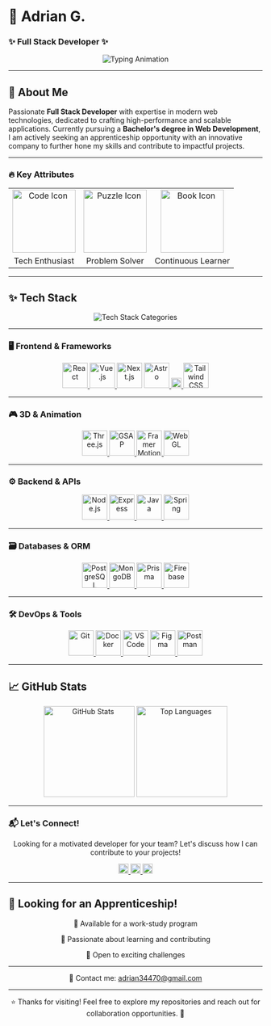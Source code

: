# 🚀 Adrian G.
### ✨ Full Stack Developer ✨  

<div align="center">
  <img src="https://readme-typing-svg.demolab.com?font=Fira+Code&size=24&duration=2800&pause=400&color=4FC0E8&center=true&vCenter=true&width=500&lines=Passionate+Developer;Tech+Enthusiast;Problem+Solver;Continuous+Learner;Creative+Thinker" alt="Typing Animation" />
</div>

---

## 🌟 About Me  

Passionate **Full Stack Developer** with expertise in modern web technologies, dedicated to crafting high-performance and scalable applications. Currently pursuing a **Bachelor's degree in Web Development**, I am actively seeking an apprenticeship opportunity with an innovative company to further hone my skills and contribute to impactful projects.

---

### 🔥 Key Attributes  
<div align="center">
  <table>
    <tr>
      <td align="center">
        <img src="https://media.giphy.com/media/QssGEmpkyEOhBCb7e1/giphy.gif" width="125" alt="Code Icon" />
      </td>
      <td align="center">
        <img src="https://media.giphy.com/media/LnUtcdoDUKHj6/giphy.gif" width="125" alt="Puzzle Icon" />
      </td>
      <td align="center">
        <img src="https://media.giphy.com/media/l0HU7jj0ivEFyZIA0/giphy.gif" width="125" alt="Book Icon" />
      </td>
    </tr>
    <tr>
      <td align="center">
        <span>Tech Enthusiast</span>
      </td>
      <td align="center">
        <span>Problem Solver</span>
      </td>
      <td align="center">
        <span>Continuous Learner</span>
      </td>
    </tr>
  </table>
</div>

---

## ✨ Tech Stack

<div align="center">
  <img src="https://readme-typing-svg.demolab.com?font=Fira+Code&size=22&duration=2500&pause=800&color=A569BD&center=true&vCenter=true&width=700&repeat=true&lines=Frontend+%7C+Backend+%7C+3D+%7C+Databases+%7C+Tools" alt="Tech Stack Categories" />
</div>

---

### 🖥️ Frontend & Frameworks
<div align="center">
  <a href="https://reactjs.org/" target="_blank">
    <img src="https://cdn.jsdelivr.net/gh/devicons/devicon/icons/react/react-original.svg" width="50" alt="React" />
  </a>
  <a href="https://vuejs.org/" target="_blank">
    <img src="https://cdn.jsdelivr.net/gh/devicons/devicon/icons/vuejs/vuejs-original.svg" width="50" alt="Vue.js" />
  </a>
  <a href_blank="https://nextjs.org/" target="_blank">
    <img src="https://cdn.jsdelivr.net/gh/devicons/devicon/icons/nextjs/nextjs-original.svg" width="50" alt="Next.js" />
  </a>
  <a href="https://astro.build/" target="_blank">
    <img src="https://astro.build/assets/press/logomark-light.svg" width="50" alt="Astro" />
  </a>
  <a href="https://vitejs.dev/" target="_blank">
    <img src="https://vitejs.dev/logo.svg" width="20" alt="Vite" />
  </a>
  <a href="https://tailwindcss.com/" target="_blank">
    <img src="https://www.vectorlogo.zone/logos/tailwindcss/tailwindcss-icon.svg" width="50" alt="Tailwind CSS" />
  </a>
</div>

---

### 🎮 3D & Animation
<div align="center">
  <a href="https://threejs.org/" target="_blank">
    <img src="https://cdn.jsdelivr.net/gh/devicons/devicon/icons/threejs/threejs-original.svg" width="50" alt="Three.js" />
  </a>
  <a href="https://greensock.com/gsap/" target="_blank">
    <img src="https://gsap.com/wp-content/uploads/2019/04/gsap-logo.svg" width="50" alt="GSAP" />
  </a>
  <a href="https://www.framer.com/motion/" target="_blank">
    <img src="https://framerusercontent.com/images/TvJ9grdPgk3sRz6T6XwkpBrFr4k.png" width="50" alt="Framer Motion" />
  </a>
  <a href="https://developer.mozilla.org/en-US/docs/Web/API/WebGL_API" target="_blank">
    <img src="https://upload.wikimedia.org/wikipedia/commons/2/25/WebGL_Logo.svg" width="50" alt="WebGL" />
  </a>
</div>

---

### ⚙️ Backend & APIs
<div align="center">
  <a href="https://nodejs.org/" target="_blank">
    <img src="https://cdn.jsdelivr.net/gh/devicons/devicon/icons/nodejs/nodejs-original.svg" width="50" alt="Node.js" />
  </a>
  <a href="https://expressjs.com/" target="_blank">
    <img src="https://cdn.jsdelivr.net/gh/devicons/devicon/icons/express/express-original.svg" width="50" alt="Express" />
  </a>
  <a href="https://www.java.com/" target="_blank">
    <img src="https://cdn.jsdelivr.net/gh/devicons/devicon/icons/java/java-original.svg" width="50" alt="Java" />
  </a>
  <a href="https://spring.io/" target="_blank">
    <img src="https://cdn.jsdelivr.net/gh/devicons/devicon/icons/spring/spring-original.svg" width="50" alt="Spring" />
  </a>
</div>

---

### 🗃️ Databases & ORM
<div align="center">
  <a href="https://www.postgresql.org/" target="_blank">
    <img src="https://cdn.jsdelivr.net/gh/devicons/devicon/icons/postgresql/postgresql-original.svg" width="50" alt="PostgreSQL" />
  </a>
  <a href="https://www.mongodb.com/" target="_blank">
    <img src="https://cdn.jsdelivr.net/gh/devicons/devicon/icons/mongodb/mongodb-original.svg" width="50" alt="MongoDB" />
  </a>
  <a href="https://www.prisma.io/" target="_blank">
    <img src="https://www.prisma.io/images/favicon-32x32.png" width="50" alt="Prisma" />
  </a>
  <a href="https://firebase.google.com/" target="_blank">
    <img src="https://cdn.jsdelivr.net/gh/devicons/devicon/icons/firebase/firebase-plain.svg" width="50" alt="Firebase" />
  </a>
</div>

---

### 🛠️ DevOps & Tools
<div align="center">
  <a href="https://git-scm.com/" target="_blank">
    <img src="https://cdn.jsdelivr.net/gh/devicons/devicon/icons/git/git-original.svg" width="50" alt="Git" />
  </a>
  <a href="https://www.docker.com/" target="_blank">
    <img src="https://cdn.jsdelivr.net/gh/devicons/devicon/icons/docker/docker-original.svg" width="50" alt="Docker" />
  </a>
  <a href="https://code.visualstudio.com/" target="_blank">
    <img src="https://cdn.jsdelivr.net/gh/devicons/devicon/icons/vscode/vscode-original.svg" width="50" alt="VS Code" />
  </a>
  <a href="https://www.figma.com/" target="_blank">
    <img src="https://cdn.jsdelivr.net/gh/devicons/devicon/icons/figma/figma-original.svg" width="50" alt="Figma" />
  </a>
  <a href="https://www.postman.com/" target="_blank">
    <img src="https://www.postman.com/_ar-assets/images/favicon-1-48.png" width="50" alt="Postman" />
  </a>
</div>

---

## 📈 GitHub Stats
<div align="center">
  <img height="180em" src="https://github-readme-stats.vercel.app/api?username=Addey34&show_icons=true&theme=github_dark&count_private=true&hide=prs&include_all_commits=true&bg_color=00000000&title_color=4FC0E8&text_color=A569BD&icon_color=4FC0E8&border_color=A569BD" alt="GitHub Stats" />
  <img height="180em" src="https://github-readme-stats.vercel.app/api/top-langs/?username=Addey34&layout=compact&theme=github_dark&hide=html,css&bg_color=00000000&title_color=4FC0E8&text_color=A569BD&border_color=A569BD" alt="Top Languages" />
</div>

---

### 📬 Let's Connect!
<p align="center">
  Looking for a motivated developer for your team? Let's discuss how I can contribute to your projects!
</p>

<div align="center">
  <a href="https://www.linkedin.com/in/adrianguichard/"  target="_blank">
    <img src="https://upload.wikimedia.org/wikipedia/commons/0/01/LinkedIn_Logo_2013.svg" width="20" alt="LinkedIn" />
  </a>
  <a href="mailto:adrian34470@gmail.com"  target="_blank">
    <img src="https://upload.wikimedia.org/wikipedia/commons/8/87/Gmail_Icon.svg" width="20" alt="Email" />
  </a>
  <a href="https://adrianguichard.com"  target="_blank">
    <img src="https://upload.wikimedia.org/wikipedia/commons/4/4f/World_icon_2.svg" width="20" alt="Portfolio" />
  </a>
</div>

---

## 🎯 Looking for an Apprenticeship!
<div align="center">
  <p>🔹 Available for a work-study program</p>
  <p>🔹 Passionate about learning and contributing</p>
  <p>🔹 Open to exciting challenges</p>
</div>

---

<p align="center">
  📩 Contact me: <a href="mailto:adrian34470@gmail.com">adrian34470@gmail.com</a>
</p>

---

<p align="center">
  ⭐ Thanks for visiting! Feel free to explore my repositories and reach out for collaboration opportunities. 🚀
</p>
